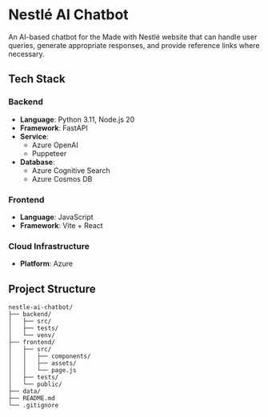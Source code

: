 # Nestlé AI Chatbot

An AI-based chatbot for the Made with Nestlé website that can handle user queries, generate appropriate responses, and provide reference links where necessary.

## Tech Stack

### Backend
- **Language**: Python 3.11, Node.js 20
- **Framework**: FastAPI
- **Service**: 
  - Azure OpenAI
  - Puppeteer
- **Database**:
  - Azure Cognitive Search
  - Azure Cosmos DB

### Frontend
- **Language**: JavaScript
- **Framework**: Vite + React

### Cloud Infrastructure
- **Platform**: Azure

## Project Structure
```
nestle-ai-chatbot/
├── backend/
│   ├── src/
│   ├── tests/
│   └── venv/
├── frontend/
│   ├── src/
│   │   ├── components/
│   │   ├── assets/
│   │   └── page.js
│   ├── tests/
│   └── public/
├── data/
├── README.md
└── .gitignore
```
